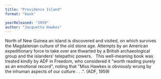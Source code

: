 ```yaml
---
title: "Providence Island"
format: "book"

yearReleased: "1959"
author: "Jacquetta Hawkes"
---
```

North of New Guinea an island is discovered and visited,  on which survives the Magdalenian culture of the old stone age. Attempts by an  American expeditionary force to take over are thwarted by a British  archaeological group and the islanders' telepathic powers.
 
This well-meaning book was treated kindly by ADF in Freedom, who considered it "worth reading purely as an  emotional record", noting that "Miss Hawkes is obviously wrung by the  inhuman aspects of our culture . . .". (ADF, 1959)
 